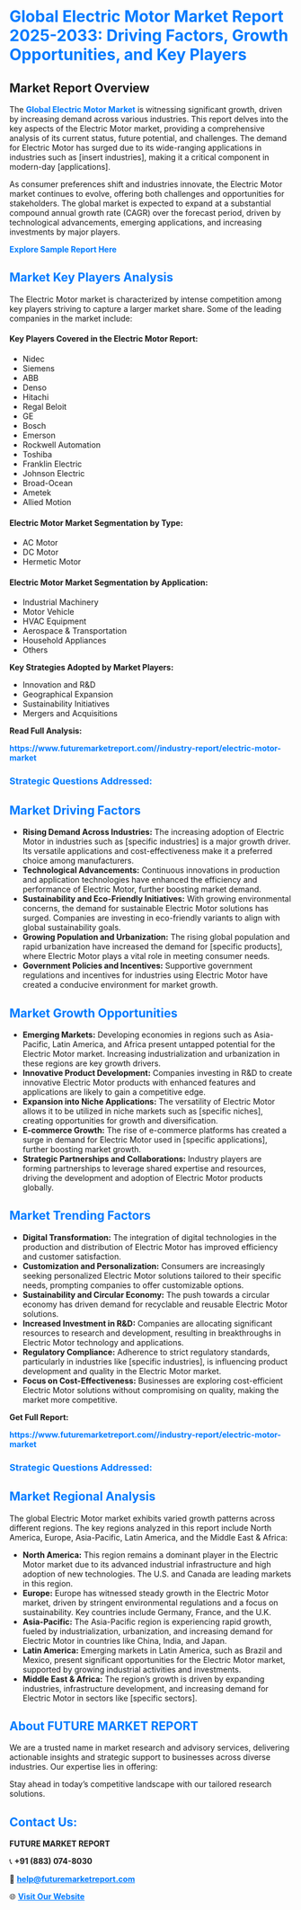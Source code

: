 <h1 style="color: #007BFF;">Global Electric Motor Market Report 2025-2033: Driving Factors, Growth Opportunities, and Key Players</h1>

<section id="overview">
<h2>Market Report Overview</h2>
<p>The <a href="https://www.futuremarketreport.com//industry-report/electric-motor-market" style="color: #007BFF; text-decoration: none;"><strong>Global Electric Motor Market</strong></a> is witnessing significant growth, driven by increasing demand across various industries. This report delves into the key aspects of the Electric Motor market, providing a comprehensive analysis of its current status, future potential, and challenges. The demand for Electric Motor has surged due to its wide-ranging applications in industries such as [insert industries], making it a critical component in modern-day [applications].</p>
<p>As consumer preferences shift and industries innovate, the Electric Motor market continues to evolve, offering both challenges and opportunities for stakeholders. The global market is expected to expand at a substantial compound annual growth rate (CAGR) over the forecast period, driven by technological advancements, emerging applications, and increasing investments by major players.</p>
</section>

<section id="overview">
<p><a href="https://www.futuremarketreport.com//request-sample/reportId=50498" style="color: #007BFF; text-decoration: none;"><strong>Explore Sample Report Here</strong></a></p>
</section>

<section id="key-players">
<h2 style="color: #007BFF;">Market Key Players Analysis</h2>
<p>The Electric Motor market is characterized by intense competition among key players striving to capture a larger market share. Some of the leading companies in the market include:</p>
<h4>Key Players Covered in the Electric Motor Report:</h4>
<ul><li>Nidec</li><li>Siemens</li><li>ABB</li><li>Denso</li><li>Hitachi</li><li>Regal Beloit</li><li>GE</li><li>Bosch</li><li>Emerson</li><li>Rockwell Automation</li><li>Toshiba</li><li>Franklin Electric</li><li>Johnson Electric</li><li>Broad-Ocean</li><li>Ametek</li><li>Allied Motion</li></ul>
<h4>Electric Motor Market Segmentation by Type:</h4>
<ul><li>AC Motor</li><li>DC Motor</li><li>Hermetic Motor</li></ul>

<h4>Electric Motor Market Segmentation by Application:</h4>
<ul><li>Industrial Machinery</li><li>Motor Vehicle</li><li>HVAC Equipment</li><li>Aerospace &amp; Transportation</li><li>Household Appliances</li><li>Others</li></ul>
<p><strong>Key Strategies Adopted by Market Players:</strong></p>
<ul>
<li>Innovation and R&D</li>
<li>Geographical Expansion</li>
<li>Sustainability Initiatives</li>
<li>Mergers and Acquisitions</li>
</ul>
</section>

<section>
<p><strong>Read Full Analysis: </strong></p><a href="https://www.futuremarketreport.com//industry-report/electric-motor-market" style="color: #007BFF; text-decoration: none;"><strong>https://www.futuremarketreport.com//industry-report/electric-motor-market</strong></a>
<h3 style="color: #007BFF;">Strategic Questions Addressed:</h3>
</section>

<section id="driving-factors">
<h2 style="color: #007BFF;">Market Driving Factors</h2>
<ul>
<li><strong>Rising Demand Across Industries:</strong> The increasing adoption of Electric Motor in industries such as [specific industries] is a major growth driver. Its versatile applications and cost-effectiveness make it a preferred choice among manufacturers.</li>
<li><strong>Technological Advancements:</strong> Continuous innovations in production and application technologies have enhanced the efficiency and performance of Electric Motor, further boosting market demand.</li>
<li><strong>Sustainability and Eco-Friendly Initiatives:</strong> With growing environmental concerns, the demand for sustainable Electric Motor solutions has surged. Companies are investing in eco-friendly variants to align with global sustainability goals.</li>
<li><strong>Growing Population and Urbanization:</strong> The rising global population and rapid urbanization have increased the demand for [specific products], where Electric Motor plays a vital role in meeting consumer needs.</li>
<li><strong>Government Policies and Incentives:</strong> Supportive government regulations and incentives for industries using Electric Motor have created a conducive environment for market growth.</li>
</ul>
</section>

<section id="growth-opportunities">
<h2 style="color: #007BFF;">Market Growth Opportunities</h2>
<ul>
<li><strong>Emerging Markets:</strong> Developing economies in regions such as Asia-Pacific, Latin America, and Africa present untapped potential for the Electric Motor market. Increasing industrialization and urbanization in these regions are key growth drivers.</li>
<li><strong>Innovative Product Development:</strong> Companies investing in R&D to create innovative Electric Motor products with enhanced features and applications are likely to gain a competitive edge.</li>
<li><strong>Expansion into Niche Applications:</strong> The versatility of Electric Motor allows it to be utilized in niche markets such as [specific niches], creating opportunities for growth and diversification.</li>
<li><strong>E-commerce Growth:</strong> The rise of e-commerce platforms has created a surge in demand for Electric Motor used in [specific applications], further boosting market growth.</li>
<li><strong>Strategic Partnerships and Collaborations:</strong> Industry players are forming partnerships to leverage shared expertise and resources, driving the development and adoption of Electric Motor products globally.</li>
</ul>
</section>

<section id="trending-factors">
<h2 style="color: #007BFF;">Market Trending Factors</h2>
<ul>
<li><strong>Digital Transformation:</strong> The integration of digital technologies in the production and distribution of Electric Motor has improved efficiency and customer satisfaction.</li>
<li><strong>Customization and Personalization:</strong> Consumers are increasingly seeking personalized Electric Motor solutions tailored to their specific needs, prompting companies to offer customizable options.</li>
<li><strong>Sustainability and Circular Economy:</strong> The push towards a circular economy has driven demand for recyclable and reusable Electric Motor solutions.</li>
<li><strong>Increased Investment in R&D:</strong> Companies are allocating significant resources to research and development, resulting in breakthroughs in Electric Motor technology and applications.</li>
<li><strong>Regulatory Compliance:</strong> Adherence to strict regulatory standards, particularly in industries like [specific industries], is influencing product development and quality in the Electric Motor market.</li>
<li><strong>Focus on Cost-Effectiveness:</strong> Businesses are exploring cost-efficient Electric Motor solutions without compromising on quality, making the market more competitive.</li>
</ul>
</section>

<section>
<p><strong>Get Full Report: </strong></p><a href="https://www.futuremarketreport.com//industry-report/electric-motor-market" style="color: #007BFF; text-decoration: none;"><strong>https://www.futuremarketreport.com//industry-report/electric-motor-market</strong></a>
<h3 style="color: #007BFF;">Strategic Questions Addressed:</h3>
</section>


<section id="regional-analysis">
<h2 style="color: #007BFF;">Market Regional Analysis</h2>
<p>The global Electric Motor market exhibits varied growth patterns across different regions. The key regions analyzed in this report include North America, Europe, Asia-Pacific, Latin America, and the Middle East & Africa:</p>
<ul>
<li><strong>North America:</strong> This region remains a dominant player in the Electric Motor market due to its advanced industrial infrastructure and high adoption of new technologies. The U.S. and Canada are leading markets in this region.</li>
<li><strong>Europe:</strong> Europe has witnessed steady growth in the Electric Motor market, driven by stringent environmental regulations and a focus on sustainability. Key countries include Germany, France, and the U.K.</li>
<li><strong>Asia-Pacific:</strong> The Asia-Pacific region is experiencing rapid growth, fueled by industrialization, urbanization, and increasing demand for Electric Motor in countries like China, India, and Japan.</li>
<li><strong>Latin America:</strong> Emerging markets in Latin America, such as Brazil and Mexico, present significant opportunities for the Electric Motor market, supported by growing industrial activities and investments.</li>
<li><strong>Middle East & Africa:</strong> The region’s growth is driven by expanding industries, infrastructure development, and increasing demand for Electric Motor in sectors like [specific sectors].</li>
</ul>
</section>

<footer>
<h2 style="color: #007BFF;">About FUTURE MARKET REPORT</h2>
<p>We are a trusted name in market research and advisory services, delivering actionable insights and strategic support to businesses across diverse industries. Our expertise lies in offering:</p>

<p>Stay ahead in today’s competitive landscape with our tailored research solutions.</p>

<h2 style="color: #007BFF;">Contact Us:</h2>
<p><strong>FUTURE MARKET REPORT</strong></p>
<p>📞 <strong>+91 (883) 074-8030</strong></p>
<p>📧 <strong><a href="mailto:help@futuremarketreport.com" style="color: #007BFF;">help@futuremarketreport.com</a></strong></p>
<p>🌐 <strong><a href="https://www.futuremarketreport.com/" style="color: #007BFF;">Visit Our Website</a></strong></p>
</footer>